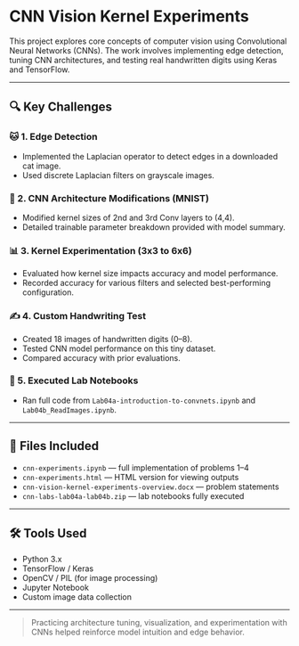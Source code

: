 # CNN Vision Kernel Experiments

This project explores core concepts of computer vision using Convolutional Neural Networks (CNNs). The work involves implementing edge detection, tuning CNN architectures, and testing real handwritten digits using Keras and TensorFlow.

---

## 🔍 Key Challenges

### 🐱 1. Edge Detection
- Implemented the Laplacian operator to detect edges in a downloaded cat image.
- Used discrete Laplacian filters on grayscale images.

### 🧠 2. CNN Architecture Modifications (MNIST)
- Modified kernel sizes of 2nd and 3rd Conv layers to (4,4).
- Detailed trainable parameter breakdown provided with model summary.

### 📊 3. Kernel Experimentation (3x3 to 6x6)
- Evaluated how kernel size impacts accuracy and model performance.
- Recorded accuracy for various filters and selected best-performing configuration.

### ✍️ 4. Custom Handwriting Test
- Created 18 images of handwritten digits (0–8).
- Tested CNN model performance on this tiny dataset.
- Compared accuracy with prior evaluations.

### 📁 5. Executed Lab Notebooks
- Ran full code from `Lab04a-introduction-to-convnets.ipynb` and `Lab04b_ReadImages.ipynb`.

---

## 📁 Files Included

- `cnn-experiments.ipynb` — full implementation of problems 1–4
- `cnn-experiments.html` — HTML version for viewing outputs
- `cnn-vision-kernel-experiments-overview.docx` — problem statements
- `cnn-labs-lab04a-lab04b.zip` — lab notebooks fully executed

---

## 🛠 Tools Used

- Python 3.x  
- TensorFlow / Keras  
- OpenCV / PIL (for image processing)  
- Jupyter Notebook  
- Custom image data collection

---

> Practicing architecture tuning, visualization, and experimentation with CNNs helped reinforce model intuition and edge behavior.
